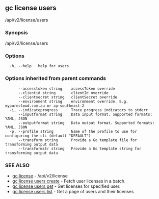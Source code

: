 ## gc license users

/api/v2/license/users

### Synopsis

/api/v2/license/users

### Options

```
  -h, --help   help for users
```

### Options inherited from parent commands

```
      --accesstoken string    accessToken override
      --clientid string       clientId override
      --clientsecret string   clientSecret override
      --environment string    environment override. E.g. mypurecloud.com.au or ap-southeast-2
  -i, --indicateprogress      Trace progress indicators to stderr
      --inputformat string    Data input format. Supported formats: YAML, JSON
      --outputformat string   Data output format. Supported formats: YAML, JSON
  -p, --profile string        Name of the profile to use for configuring the cli (default "DEFAULT")
      --transform string      Provide a Go template file for transforming output data
      --transformstr string   Provide a Go template string for transforming output data
```

### SEE ALSO

* [gc license](gc_license.html)	 - /api/v2/license
* [gc license users create](gc_license_users_create.html)	 - Fetch user licenses in a batch.
* [gc license users get](gc_license_users_get.html)	 - Get licenses for specified user.
* [gc license users list](gc_license_users_list.html)	 - Get a page of users and their licenses


